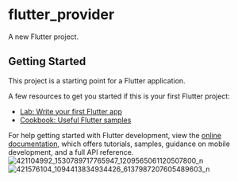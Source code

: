 # flutter_provider

A new Flutter project.

## Getting Started

This project is a starting point for a Flutter application.

A few resources to get you started if this is your first Flutter project:

- [Lab: Write your first Flutter app](https://docs.flutter.dev/get-started/codelab)
- [Cookbook: Useful Flutter samples](https://docs.flutter.dev/cookbook)

For help getting started with Flutter development, view the
[online documentation](https://docs.flutter.dev/), which offers tutorials,
samples, guidance on mobile development, and a full API reference.
![421104992_1530789717765947_1209565061120507800_n](https://github.com/SharifHossain18/gym_eligibility_apps/assets/62849574/cced3ea0-27c7-46e6-8f0a-3b8a97a2612a)
![421576104_1094413834934426_6137987207605489603_n](https://github.com/SharifHossain18/gym_eligibility_apps/assets/62849574/7f1a79b8-1f81-4735-b025-8c607bf1ce6b)
